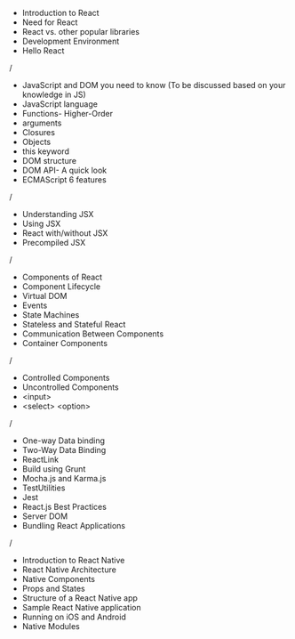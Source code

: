 + Introduction to React
+ Need for React
+ React vs. other popular libraries
+ Development Environment
+ Hello React

/

+ JavaScript and DOM you need to know (To be discussed based on your knowledge in JS)
+ JavaScript language
+ Functions- Higher-Order
+ arguments
+ Closures
+ Objects
+ this keyword
+ DOM structure
+ DOM API- A quick look
+ ECMAScript 6 features

/

+ Understanding JSX
+ Using JSX
+ React with/without JSX
+ Precompiled JSX

/

+ Components of React
+ Component Lifecycle
+ Virtual DOM
+ Events
+ State Machines
+ Stateless and Stateful React
+ Communication Between Components
+ Container Components

/


+ Controlled Components
+ Uncontrolled Components
+ &lt;input&gt; 
+ &lt;select&gt; &lt;option&gt;

/

+ One-way Data binding
+ Two-Way Data Binding
+ ReactLink
+ Build using Grunt
+ Mocha.js and Karma.js
+ TestUtilities
+ Jest
+ React.js Best Practices
+ Server DOM
+ Bundling React Applications

/

+ Introduction to React Native
+ React Native Architecture
+ Native Components
+ Props and States
+ Structure of a React Native app
+ Sample React Native application
+ Running on iOS and Android
+ Native Modules
